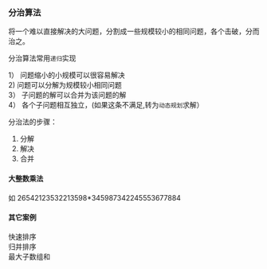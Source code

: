 
### 分治算法


将一个难以直接解决的大问题，分割成一些规模较小的相同问题，各个击破，分而治之。

分治算法常用`递归`实现

1） 问题缩小的小规模可以很容易解决  
2) 问题可以分解为规模较小相同问题  
3） 子问题的解可以合并为该问题的解  
4） 各个子问题相互独立，(如果这条不满足,转为`动态规划`求解）  
  
分治法的步骤：
1. 分解  
2. 解决  
3. 合并  


#### 大整数乘法

如 26542123532213598*345987342245553677884  



#### 其它案例

快速排序   
归并排序    
最大子数组和   
